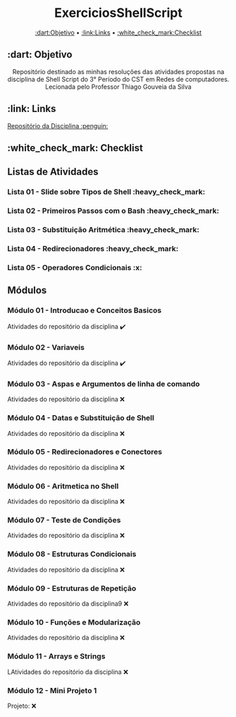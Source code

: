 <h1 align="center">ExerciciosShellScript</h1>
<p align="center">
 <a href="#Objetivo">:dart:Objetivo</a> •
 <a href="#Links">:link:Links</a> • 
 <a href="#Checklist">:white_check_mark:Checklist</a>
</p>

<h2>:dart: Objetivo</h2>
<p align="center">Repositório destinado as minhas resoluções das atividades propostas na disciplina de Shell Script do 3° Período do CST em Redes de computadores. Lecionada pelo Professor Thiago Gouveia da Silva</p>

<h2>:link: Links</h2>
  <a href=https://github.com/ifpb/ShellScript> Repositório da Disciplina :penguin:</a>

<h2>:white_check_mark: Checklist</h2> 

<h2> Listas de Atividades </h2>

<h3> Lista 01 - Slide sobre Tipos de Shell :heavy_check_mark: </h3>
<h3> Lista 02 - Primeiros Passos com o Bash :heavy_check_mark: </h3>
<h3> Lista 03 - Substituição Aritmética :heavy_check_mark: </h3>
<h3> Lista 04 - Redirecionadores :heavy_check_mark: </h3>
<h3> Lista 05 - Operadores Condicionais :x: </h3>

<h2> Módulos </h2>

<h3 align="left">Módulo 01 - Introducao e Conceitos Basicos</h3>

Atividades do repositório da disciplina :heavy_check_mark:

<h3 align="left">Módulo 02 - Variaveis</h3>

Atividades do repositório da disciplina :heavy_check_mark:

<h3 align="left">Módulo 03 - Aspas e Argumentos de linha de comando</h3>

Atividades do repositório da disciplina :x:

<h3 align="left">Módulo 04 - Datas e Substituição de Shell</h3>

Atividades do repositório da disciplina :x:

<h3 align="left">Módulo 05 - Redirecionadores e Conectores</h3>

Atividades do repositório da disciplina :x:

<h3 align="left">Módulo 06 - Aritmetica no Shell</h3>

Atividades do repositório da disciplina :x:

<h3 align="left">Módulo 07 - Teste de Condições</h3>

Atividades do repositório da disciplina :x:

<h3 align="left">Módulo 08 - Estruturas Condicionais</h3>

Atividades do repositório da disciplina :x:

<h3 align="left">Módulo 09 - Estruturas de Repetição</h3>

Atividades do repositório da disciplina9 :x:

<h3 align="left">Módulo 10 - Funções e Modularização</h3>

Atividades do repositório da disciplina :x:

<h3 align="left">Módulo 11 - Arrays e Strings</h3>

LAtividades do repositório da disciplina :x:

<h3 align="left">Módulo 12 - Mini Projeto 1</h3>

Projeto: :x:
